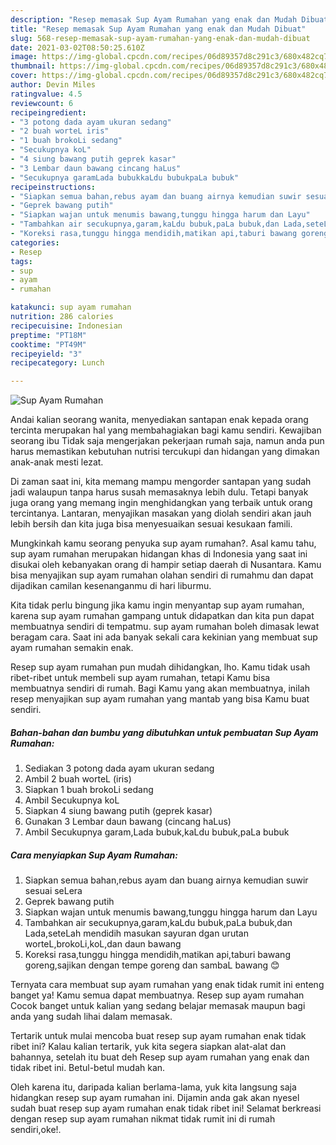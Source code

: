 ```yaml
---
description: "Resep memasak Sup Ayam Rumahan yang enak dan Mudah Dibuat"
title: "Resep memasak Sup Ayam Rumahan yang enak dan Mudah Dibuat"
slug: 568-resep-memasak-sup-ayam-rumahan-yang-enak-dan-mudah-dibuat
date: 2021-03-02T08:50:25.610Z
image: https://img-global.cpcdn.com/recipes/06d89357d8c291c3/680x482cq70/sup-ayam-rumahan-foto-resep-utama.jpg
thumbnail: https://img-global.cpcdn.com/recipes/06d89357d8c291c3/680x482cq70/sup-ayam-rumahan-foto-resep-utama.jpg
cover: https://img-global.cpcdn.com/recipes/06d89357d8c291c3/680x482cq70/sup-ayam-rumahan-foto-resep-utama.jpg
author: Devin Miles
ratingvalue: 4.5
reviewcount: 6
recipeingredient:
- "3 potong dada ayam ukuran sedang"
- "2 buah worteL iris"
- "1 buah brokoLi sedang"
- "Secukupnya koL"
- "4 siung bawang putih geprek kasar"
- "3 Lembar daun bawang cincang haLus"
- "Secukupnya garamLada bubukkaLdu bubukpaLa bubuk"
recipeinstructions:
- "Siapkan semua bahan,rebus ayam dan buang airnya kemudian suwir sesuai seLera"
- "Geprek bawang putih"
- "Siapkan wajan untuk menumis bawang,tunggu hingga harum dan Layu"
- "Tambahkan air secukupnya,garam,kaLdu bubuk,paLa bubuk,dan Lada,seteLah mendidih masukan sayuran dgan urutan worteL,brokoLi,koL,dan daun bawang"
- "Koreksi rasa,tunggu hingga mendidih,matikan api,taburi bawang goreng,sajikan dengan tempe goreng dan sambaL bawang 😊"
categories:
- Resep
tags:
- sup
- ayam
- rumahan

katakunci: sup ayam rumahan 
nutrition: 286 calories
recipecuisine: Indonesian
preptime: "PT18M"
cooktime: "PT49M"
recipeyield: "3"
recipecategory: Lunch

---
```



![Sup Ayam Rumahan](https://img-global.cpcdn.com/recipes/06d89357d8c291c3/680x482cq70/sup-ayam-rumahan-foto-resep-utama.jpg)

Andai kalian seorang wanita, menyediakan santapan enak kepada orang tercinta merupakan hal yang membahagiakan bagi kamu sendiri. Kewajiban seorang ibu Tidak saja mengerjakan pekerjaan rumah saja, namun anda pun harus memastikan kebutuhan nutrisi tercukupi dan hidangan yang dimakan anak-anak mesti lezat.

Di zaman  saat ini, kita memang mampu mengorder santapan yang sudah jadi walaupun tanpa harus susah memasaknya lebih dulu. Tetapi banyak juga orang yang memang ingin menghidangkan yang terbaik untuk orang tercintanya. Lantaran, menyajikan masakan yang diolah sendiri akan jauh lebih bersih dan kita juga bisa menyesuaikan sesuai kesukaan famili. 



Mungkinkah kamu seorang penyuka sup ayam rumahan?. Asal kamu tahu, sup ayam rumahan merupakan hidangan khas di Indonesia yang saat ini disukai oleh kebanyakan orang di hampir setiap daerah di Nusantara. Kamu bisa menyajikan sup ayam rumahan olahan sendiri di rumahmu dan dapat dijadikan camilan kesenanganmu di hari liburmu.

Kita tidak perlu bingung jika kamu ingin menyantap sup ayam rumahan, karena sup ayam rumahan gampang untuk didapatkan dan kita pun dapat membuatnya sendiri di tempatmu. sup ayam rumahan boleh dimasak lewat beragam cara. Saat ini ada banyak sekali cara kekinian yang membuat sup ayam rumahan semakin enak.

Resep sup ayam rumahan pun mudah dihidangkan, lho. Kamu tidak usah ribet-ribet untuk membeli sup ayam rumahan, tetapi Kamu bisa membuatnya sendiri di rumah. Bagi Kamu yang akan membuatnya, inilah resep menyajikan sup ayam rumahan yang mantab yang bisa Kamu buat sendiri.

<!--inarticleads1-->

##### Bahan-bahan dan bumbu yang dibutuhkan untuk pembuatan Sup Ayam Rumahan:

1. Sediakan 3 potong dada ayam ukuran sedang
1. Ambil 2 buah worteL (iris)
1. Siapkan 1 buah brokoLi sedang
1. Ambil Secukupnya koL
1. Siapkan 4 siung bawang putih (geprek kasar)
1. Gunakan 3 Lembar daun bawang (cincang haLus)
1. Ambil Secukupnya garam,Lada bubuk,kaLdu bubuk,paLa bubuk




<!--inarticleads2-->

##### Cara menyiapkan Sup Ayam Rumahan:

1. Siapkan semua bahan,rebus ayam dan buang airnya kemudian suwir sesuai seLera
1. Geprek bawang putih
1. Siapkan wajan untuk menumis bawang,tunggu hingga harum dan Layu
1. Tambahkan air secukupnya,garam,kaLdu bubuk,paLa bubuk,dan Lada,seteLah mendidih masukan sayuran dgan urutan worteL,brokoLi,koL,dan daun bawang
1. Koreksi rasa,tunggu hingga mendidih,matikan api,taburi bawang goreng,sajikan dengan tempe goreng dan sambaL bawang 😊




Ternyata cara membuat sup ayam rumahan yang enak tidak rumit ini enteng banget ya! Kamu semua dapat membuatnya. Resep sup ayam rumahan Cocok banget untuk kalian yang sedang belajar memasak maupun bagi anda yang sudah lihai dalam memasak.

Tertarik untuk mulai mencoba buat resep sup ayam rumahan enak tidak ribet ini? Kalau kalian tertarik, yuk kita segera siapkan alat-alat dan bahannya, setelah itu buat deh Resep sup ayam rumahan yang enak dan tidak ribet ini. Betul-betul mudah kan. 

Oleh karena itu, daripada kalian berlama-lama, yuk kita langsung saja hidangkan resep sup ayam rumahan ini. Dijamin anda gak akan nyesel sudah buat resep sup ayam rumahan enak tidak ribet ini! Selamat berkreasi dengan resep sup ayam rumahan nikmat tidak rumit ini di rumah sendiri,oke!.


